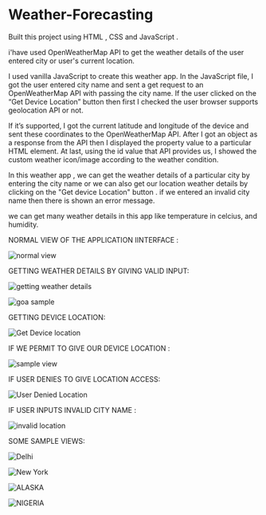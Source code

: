 # Weather-Forecasting

Built this project using HTML , CSS and JavaScript .

i'have used OpenWeatherMap API to get the weather details of the user entered city or user's current location.

I used vanilla JavaScript to create this weather app. In the JavaScript file, I got the user entered city name and sent a get request to an OpenWeatherMap API with passing the city name. If the user clicked on the “Get Device Location” button then first I checked the user browser supports geolocation API or not.

If it’s supported, I got the current latitude and longitude of the device and sent these coordinates to the OpenWeatherMap API. After I got an object as a response from the API then I displayed the property value to a particular HTML element. At last, using the id value that API provides us, I showed the custom weather icon/image according to the weather condition.


In this weather app , we can get the weather details of a particular city by entering the city name or we can also get our location weather details by clicking on the "Get device Location" button . if we entered an invalid city name then there is shown an error message.

we can get many weather details in this app like temperature in celcius, and humidity.


NORMAL VIEW OF THE APPLICATION IINTERFACE :


![normal view](https://user-images.githubusercontent.com/71512769/179971517-583dd20b-430d-4f2c-bc3d-f5798cd463a5.png)

GETTING WEATHER DETAILS BY GIVING VALID INPUT:


![getting weather details](https://user-images.githubusercontent.com/71512769/179971732-8ec01029-6313-496b-9cac-cc61794629d3.png)


![goa sample](https://user-images.githubusercontent.com/71512769/179971745-5b87b645-97df-455f-ba34-373720192856.png)



GETTING DEVICE LOCATION:


![Get Device location](https://user-images.githubusercontent.com/71512769/179972124-d063fd7b-a477-414d-883f-968c059b357a.png)


IF WE PERMIT TO GIVE OUR DEVICE LOCATION :


![sample view](https://user-images.githubusercontent.com/71512769/179972689-c187756b-c44d-4944-bce1-5054ec6f6778.png)


IF USER DENIES TO GIVE LOCATION ACCESS:


![User Denied Location](https://user-images.githubusercontent.com/71512769/179972788-81fd2c39-b7a6-4d8e-b80f-69c063b1b887.png)



IF USER INPUTS INVALID CITY NAME :


![invalid location](https://user-images.githubusercontent.com/71512769/179972903-8d25c7c2-c11e-474f-9a7b-4a77939322d4.png)


SOME SAMPLE VIEWS:

![Delhi](https://user-images.githubusercontent.com/71512769/179972993-03d3f2f4-e892-4994-a41b-4e75f5c9608e.png)


![New York](https://user-images.githubusercontent.com/71512769/179973015-d39ead89-5ebc-45b8-9fe5-18bea8769b57.png)


![ALASKA](https://user-images.githubusercontent.com/71512769/179974317-f5af428c-d91e-43e5-b5a2-780b29c49b25.png)


![NIGERIA](https://user-images.githubusercontent.com/71512769/179974335-55111f9d-0d60-467a-b623-0babc7989dd8.png)
